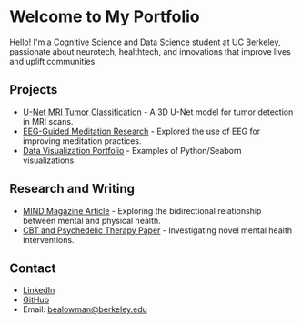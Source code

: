 # Welcome to My Portfolio

Hello! I'm a Cognitive Science and Data Science student at UC Berkeley, passionate about neurotech, healthtech, and innovations that improve lives and uplift communities.

## Projects
- [U-Net MRI Tumor Classification](#) - A 3D U-Net model for tumor detection in MRI scans.
- [EEG-Guided Meditation Research](#) - Explored the use of EEG for improving meditation practices.
- [Data Visualization Portfolio](#) - Examples of Python/Seaborn visualizations.

## Research and Writing
- [MIND Magazine Article](#) - Exploring the bidirectional relationship between mental and physical health.
- [CBT and Psychedelic Therapy Paper](#) - Investigating novel mental health interventions.

## Contact
- [LinkedIn](#)
- [GitHub](#)
- Email: bealowman@berkeley.edu
